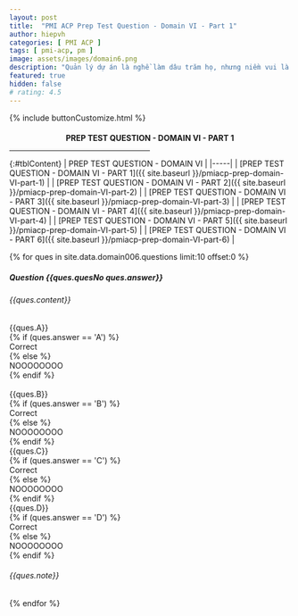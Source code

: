 ```yaml
---
layout: post
title:  "PMI ACP Prep Test Question - Domain VI - Part 1"
author: hiepvh
categories: [ PMI ACP ]
tags: [ pmi-acp, pm ]
image: assets/images/domain6.png
description: "Quản lý dự án là nghề làm dâu trăm họ, nhưng niềm vui là được học hỏi mỗi ngày, mỗi giờ, mỗi thời điểm."
featured: true
hidden: false
# rating: 4.5
---
```


{% include  buttonCustomize.html %}

<!-- Title Block -->
<div id="titleBlock" style="text-align: center;">
  <h4 style="margin-bottom: 0px;"> PREP TEST QUESTION - DOMAIN VI - PART 1</h4>
  <hr style="width: 50%;">
</div>

{:#tblContent}
| PREP TEST QUESTION - DOMAIN VI |
|-----|
| [PREP TEST QUESTION - DOMAIN VI - PART 1]({{ site.baseurl }}/pmiacp-prep-domain-VI-part-1) |
| [PREP TEST QUESTION - DOMAIN VI - PART 2]({{ site.baseurl }}/pmiacp-prep-domain-VI-part-2) |
| [PREP TEST QUESTION - DOMAIN VI - PART 3]({{ site.baseurl }}/pmiacp-prep-domain-VI-part-3) |
| [PREP TEST QUESTION - DOMAIN VI - PART 4]({{ site.baseurl }}/pmiacp-prep-domain-VI-part-4) |
| [PREP TEST QUESTION - DOMAIN VI - PART 5]({{ site.baseurl }}/pmiacp-prep-domain-VI-part-5) |
| [PREP TEST QUESTION - DOMAIN VI - PART 6]({{ site.baseurl }}/pmiacp-prep-domain-VI-part-6) |

{% for ques in site.data.domain006.questions limit:10 offset:0 %}
<!-- QUESTION -->
<div class="text-card">
  <div class="heading">
    <h5>Question {{ques.quesNo ques.answer}} </h5>
    <h6>{{ques.content}}</h6>
  </div>

  <div class="headingAnswer">
    <!-- Answer A -->
    <div class="flip">
      <div class="flipContent">
        <div class="front">
          {{ques.A}}
        </div>
        {% if (ques.answer == 'A') %}
          <div class="back" style="display: block">Correct</div>
        {% else %}  
          <div class="back">NOOOOOOOO</div>
        {% endif %}
      </div>
    </div>
    <br class="clear" />
    <!-- Answer B -->
    <div class="flip">
      <div class="flipContent">
        <div class="front">
          {{ques.B}}
        </div>
        {% if (ques.answer == 'B') %}
          <div class="back" style="display: block">Correct</div>
        {% else %}  
          <div class="back">NOOOOOOOO</div>
        {% endif %}
      </div>
    </div>
    <!-- Answer C -->
    <div class="flip">
      <div class="flipContent">
        <div class="front">
          {{ques.C}}
        </div>
        {% if (ques.answer == 'C') %}
          <div class="back">Correct</div>
        {% else %}  
          <div class="back">NOOOOOOOO</div>
        {% endif %}
      </div>
    </div>
    <!-- Answer D -->
    <div class="flip">
      <div class="flipContent">
        <div class="front">
          {{ques.D}}
        </div>
        {% if (ques.answer == 'D') %}
          <div class="back">Correct</div>
        {% else %}  
          <div class="back">NOOOOOOOO</div>
        {% endif %}
      </div>
    </div>
    <!-- Note--> 
    <div class="text-box-note">
      <h6>{{ques.note}}</h6>
    </div>
  </div>

</div>
{% endfor %}